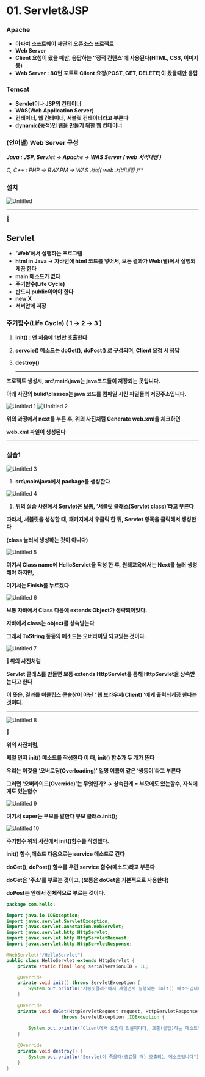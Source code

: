 # 01. Servlet&JSP

### Apache

- **아파치 소프트웨어 재단의 오픈소스 프로젝트**
- **Web Server**
- **Client 요청이 왔을 때만, 응답하는 ‘’정적 컨텐츠’에 사용된다(HTML, CSS, 이미지 등)**
- **Web Server : 80번 포트로 Client 요청(POST, GET, DELETE)이 왔을때만 응답**

### **Tomcat**

- **Servlet이나 JSP의 컨테이너**
- **WAS(Web Application Server)**
- **컨테이너, 웹 컨테이너, 서블릿 컨테이너라고 부른다**
- **dynamic(동적)인 웹을 만들기 위한 웹 컨테이너**

### (언어별) Web Server 구성

***Java : JSP, Servlet → Apache → WAS Server ( web 서버내장 )***

**C, C++ : PHP → RWAPM → WAS 서버*( web 서버내장 )*** 

### 설치

![Untitled](https://user-images.githubusercontent.com/80089860/158306766-acb61674-3ddd-42d6-90a9-88280a1a59c1.png)

---

📌

## Servlet

- **‘Web’에서 실행하는 프로그램**
- **html in Java → 자바안에 html 코드를 넣어서, 모든 결과가 Web(웹)에서 실행되게끔 한다**
- **main 메소드가 없다**
- **주기함수(Life Cycle)**
- **반드시 public이어야 한다**
- **new X**
- **서버안에 저장**

### 주기함수(Life Cycle) ( 1 → 2 → 3 )

1. **init() : 맨 처음에 1번만 호출한다** 
2. **servcie() 메소드는 doGet(), doPost() 로 구성되며, Client 요청 시 응답**
3. **destroy()**
    
    ---
    

**프로젝트 생성시, src\main\java는 java코드들이 저장되는 곳입니다.**

**아래 사진의 bulid\classes는 java 코드를 컴파일 시킨 파일들의 저장주소입니다.**

![Untitled 1](https://user-images.githubusercontent.com/80089860/158306787-95d0f720-9b13-472c-a52a-1c24209301c1.png)
![Untitled 2](https://user-images.githubusercontent.com/80089860/158306805-5bf00da5-0d74-44e5-8e4c-f7cc04f74a24.png)

**위의 과정에서 next를 누른 후, 위의 사진처럼 Generate web.xml을 체크하면**

**web.xml 파일이 생성된다**

---

### 실습1

![Untitled 3](https://user-images.githubusercontent.com/80089860/158306813-65ce4850-a0be-4913-9140-c3dd82305b21.png)

1. **src\main\java에서 package를 생성한다**

![Untitled 4](https://user-images.githubusercontent.com/80089860/158306830-2b851d15-b2fd-4236-9bad-719fc8c0aafe.png)

1. **위의 실습 사진에서 Servlet은 보통, ‘서블릿 클래스(Servlet class)’라고 부른다**

**따라서, 서블릿을 생성할 때, 패키지에서 우클릭 한 뒤, Servlet 항목을 클릭해서 생성한다**

**(class 눌러서 생성하는 것이 아니다)**

![Untitled 5](https://user-images.githubusercontent.com/80089860/158306857-92af8ea6-14b8-47c8-a50c-7237b14348e0.png)

**여기서 Class name에 HelloServlet을 작성 한 후, 원래교육에서는 Next를 눌러 생성해야 하지만,**

**여기서는 Finish를 누르겠다**

![Untitled 6](https://user-images.githubusercontent.com/80089860/158306878-588ee5b6-cb31-49e3-8244-6ae650fdf271.png)

**보통 자바에서 Class 다음에 extends Object가 생략되어있다.**

**자바에서 class는 object를 상속받는다**

**그래서 ToString 등등의 메소드는 오버라이딩 되고있는 것이다.**

![Untitled 7](https://user-images.githubusercontent.com/80089860/158306889-d086b677-a990-4d4a-aa73-7286e7043686.png)

📌**위의 사진처럼**

**Servlet 클래스를 만들면 보통 extends HttpServlet를 통해 HttpServlet을 상속받는다고 한다**

**이 뜻은, 결과를 이클립스 콘솔창이 아닌 ‘ 웹 브라우저(Client) ‘에게 출력되게끔 한다는 것이다.**

---

![Untitled 8](https://user-images.githubusercontent.com/80089860/158306918-95597675-1c02-490d-bd3f-5a4fe4d0f246.png)

📌

**위의 사진처럼,**

**제일 먼저  init() 메소드를 작성한다 이 때, init() 함수가 두 개가 뜬다**

**우리는 이것을 ‘오버로딩(Overloading)’ 일명 이름이 같은 ‘쌍둥이’라고 부른다**

**그러면 ‘오버라이드(Override)’는 무엇인가? → 상속관계 = 부모에도 있는함수, 자식에게도 있는함수**

![Untitled 9](https://user-images.githubusercontent.com/80089860/158306930-b325c4fe-5c8b-4623-920f-cdfb1d7e87d9.png)

**여기서 super는 부모를 말한다 부모 클래스.init();**

![Untitled 10](https://user-images.githubusercontent.com/80089860/158306947-32b98187-8cc8-4483-b0da-ce706c4bde2c.png)

**주기함수 위의 사진에서 init()함수를 작성했다.**

**init() 함수,메소드 다음으로는 service 메소드로 간다**

**doGet(), doPost() 함수를 우린 service 함수(메소드)라고 부른다**

**doGet은 ‘주소’를 부르는 것이고, (보통은 doGet을 기본적으로 사용한다)**

**doPost는 안에서 전체적으로 부르는 것이다.**

```java
package com.hello;

import java.io.IOException;
import javax.servlet.ServletException;
import javax.servlet.annotation.WebServlet;
import javax.servlet.http.HttpServlet;
import javax.servlet.http.HttpServletRequest;
import javax.servlet.http.HttpServletResponse;

@WebServlet("/HelloServlet")
public class HelloServlet extends HttpServlet {
	private static final long serialVersionUID = 1L;

	@Override
	private void init() throws ServletException {
		System.out.println("서블릿클래스에서 제일먼저 실행되는 init() 메소드입니다");
	}
	
	@Override
	private void doGet(HttpServletRequest request, HttpServletResponse response) 
					throws ServletException ,IOException {
		
		System.out.println("Client에서 요청이 있을때마다, 호출(응답)하는 메소드입니다");
	}
	
	@Override
	private void destroy() {
		System.out.println("Servlet이 죽을때(종료될 때) 호출되는 메소드입니다");
	}
}
```
